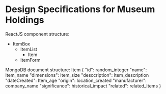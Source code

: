 # Design Specifications for Museum Holdings

ReactJS component structure:
- ItemBox
  - ItemList
    - Item
  - ItemForm

MongoDB document structure:
Item {
	"id": random_integer
	"name": Item_name
	"dimensions": Item_size
	"desccription": Item_description
	"dateCreated": Item_age
	"origin": location_created
	"manufacturer": company_name
	"significance": historical_impact
	"related": related_Items
}
